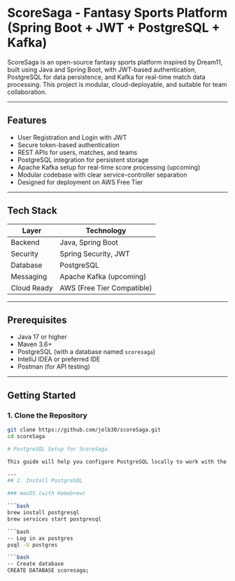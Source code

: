 # ScoreSaga - Fantasy Sports Platform (Spring Boot + JWT + PostgreSQL + Kafka)

ScoreSaga is an open-source fantasy sports platform inspired by Dream11, built using Java and Spring Boot, with JWT-based authentication, PostgreSQL for data persistence, and Kafka for real-time match data processing. This project is modular, cloud-deployable, and suitable for team collaboration.

---

## Features

- User Registration and Login with JWT
- Secure token-based authentication
- REST APIs for users, matches, and teams
- PostgreSQL integration for persistent storage
- Apache Kafka setup for real-time score processing (upcoming)
- Modular codebase with clear service-controller separation
- Designed for deployment on AWS Free Tier

---

## Tech Stack

| Layer        | Technology        |
|-------------|-------------------|
| Backend      | Java, Spring Boot |
| Security     | Spring Security, JWT |
| Database     | PostgreSQL        |
| Messaging    | Apache Kafka (upcoming) |
| Cloud Ready  | AWS (Free Tier Compatible) |

---

## Prerequisites

- Java 17 or higher
- Maven 3.6+
- PostgreSQL (with a database named `scoresaga`)
- IntelliJ IDEA or preferred IDE
- Postman (for API testing)

---
## Getting Started

### 1. Clone the Repository

```bash
git clone https://github.com/jelb30/scoreSaga.git
cd scoreSaga

# PostgreSQL Setup for ScoreSaga

This guide will help you configure PostgreSQL locally to work with the ScoreSaga Spring Boot application.

---
## 2. Install PostgreSQL

### macOS (with Homebrew)

```bash
brew install postgresql
brew services start postgresql

```bash
-- Log in as postgres
psql -U postgres

```bash
-- Create database
CREATE DATABASE scoresaga;
